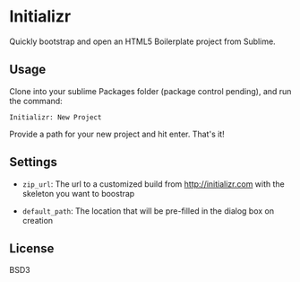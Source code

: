 # Initializr

Quickly bootstrap and open an HTML5 Boilerplate project from Sublime.

## Usage

Clone into your sublime Packages folder (package control pending), and run the command:

```
Initializr: New Project
```

Provide a path for your new project and hit enter. That's it!

## Settings

- `zip_url`: The url to a customized build from <http://initializr.com> with the skeleton you want to boostrap

- `default_path`: The location that will be pre-filled in the dialog box on creation
 
## License

BSD3
